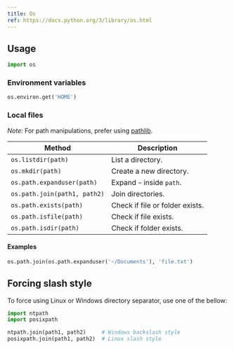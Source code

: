 ```yaml
---
title: Os
ref: https://docs.python.org/3/library/os.html
---
```


## Usage

```python
import os
```

### Environment variables

```python
os.environ.get('HOME')
```

### Local files

*Note:* For path manipulations, prefer using [pathlib](/language/python/package/pathlib).

| Method | Description |
| --- | --- |
| `os.listdir(path)` | List a directory. |
| `os.mkdir(path)` | Create a new directory. |
| `os.path.expanduser(path)` | Expand `~` inside `path`. |
| `os.path.join(path1, path2)` | Join directories. |
| `os.path.exists(path)` | Check if file or folder exists. |
| `os.path.isfile(path)` | Check if file exists. |
| `os.path.isdir(path)` | Check if folder exists. |

#### Examples

```python
os.path.join(os.path.expanduser('~/Documents'), 'file.txt')
```

## Forcing slash style

To force using Linux or Windows directory separator,
use one of the bellow:

```python
import ntpath
import posixpath

ntpath.join(path1, path2)     # Windows backslash style
posixpath.join(path1, path2)  # Linux slash style
```
